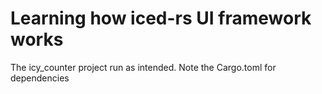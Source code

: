 # Learning how iced-rs UI framework works

The icy_counter project run as intended. Note the Cargo.toml for dependencies
